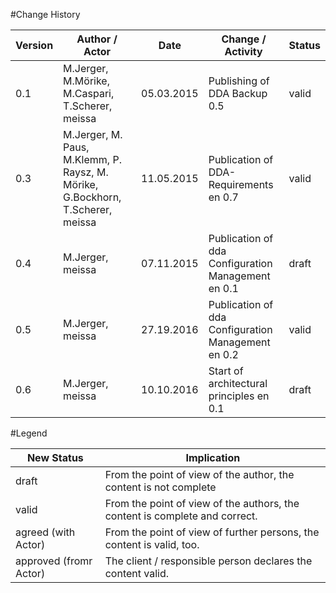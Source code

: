 #Change History
	
|Version	|Author / Actor		|Date		|Change /  Activity							|Status	|
| --------- | ----------------- | --------- | ----------------------------------------- | ----- |
|0.1		|M.Jerger, M.Mörike, M.Caspari, T.Scherer, meissa|05.03.2015 |Publishing of DDA Backup 0.5	|valid	|
|0.3		|M.Jerger, M. Paus, M.Klemm, P. Raysz, M. Mörike, G.Bockhorn, T.Scherer, meissa |11.05.2015	|Publication of DDA-Requirements en 0.7	|valid	|
|0.4		|M.Jerger, meissa 	|07.11.2015	|Publication of dda Configuration Management en 0.1	|draft	|
|0.5		|M.Jerger, meissa 	|27.19.2016	|Publication of dda Configuration Management en 0.2	|valid	|
|0.6		|M.Jerger, meissa 	|10.10.2016	|Start of architectural principles en 0.1			|draft	|

#Legend

|New Status				|Implication															|
| ---------------------	| --------------------------------------------------------------------- |
|draft					|From the point of view of the author, the content is not complete|
|valid					|From the point of view of the authors, the content is complete and correct.|
|agreed (with Actor)	|From the point of view of further persons, the content is valid, too.|
|approved (fromr Actor)	|The client / responsible person declares the content valid.|

